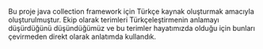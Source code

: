 Bu proje java collection framework için Türkçe kaynak oluşturmak amacıyla oluşturulmuştur. 
Ekip olarak terimleri Türkçeleştirmenin anlamayı düşürdüğünü düşündüğümüz ve bu terimler hayatımızda olduğu için 
bunları çevirmeden direkt olarak anlatımda kullandık.
